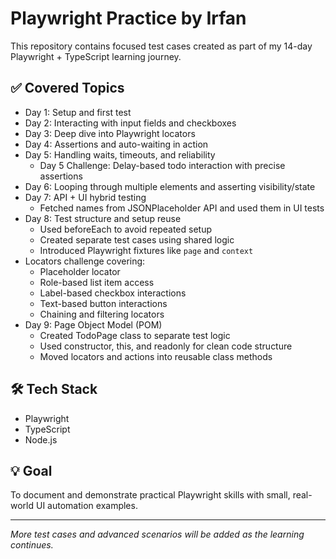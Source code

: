 # Playwright Practice by Irfan

This repository contains focused test cases created as part of my 14-day Playwright + TypeScript learning journey.

## ✅ Covered Topics

- Day 1: Setup and first test  
- Day 2: Interacting with input fields and checkboxes  
- Day 3: Deep dive into Playwright locators  
- Day 4: Assertions and auto-waiting in action  
- Day 5: Handling waits, timeouts, and reliability  
  - Day 5 Challenge: Delay-based todo interaction with precise assertions
- Day 6: Looping through multiple elements and asserting visibility/state
- Day 7: API + UI hybrid testing
  - Fetched names from JSONPlaceholder API and used them in UI tests
- Day 8: Test structure and setup reuse
  - Used beforeEach to avoid repeated setup
  - Created separate test cases using shared logic
  - Introduced Playwright fixtures like `page` and `context`
- Locators challenge covering:
  - Placeholder locator
  - Role-based list item access
  - Label-based checkbox interactions
  - Text-based button interactions
  - Chaining and filtering locators
- Day 9: Page Object Model (POM)
  - Created TodoPage class to separate test logic
  - Used constructor, this, and readonly for clean code structure
  - Moved locators and actions into reusable class methods

## 🛠 Tech Stack

- Playwright  
- TypeScript  
- Node.js

## 💡 Goal

To document and demonstrate practical Playwright skills with small, real-world UI automation examples.

---

_More test cases and advanced scenarios will be added as the learning continues._